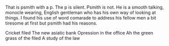 That is psmith with a p. The p is silent. Psmith is not. He is a smooth talking, monocle wearing, English gentleman who has his own way of looking at things.  I found his use of word comarade to address his fellow men a bit tiresome at first but psmith had his reasons.

Cricket filed
The new asiatic bank
Opression in the office
Ah the green grass of the filed
A study of the law
